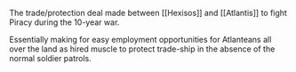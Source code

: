 The trade/protection deal made between [[Hexisos]] and [[Atlantis]] to fight Piracy during the 10-year war.

Essentially making for easy employment opportunities for Atlanteans all over the land as hired muscle to protect trade-ship in the absence of the normal soldier patrols.
